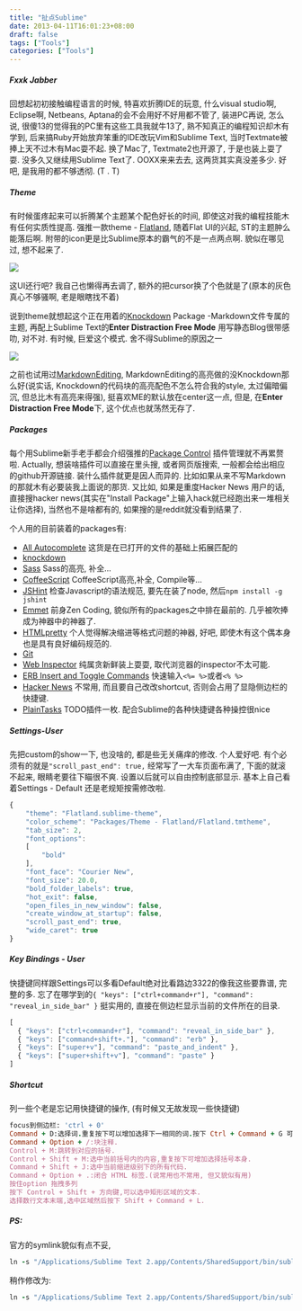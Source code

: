 ```yaml
---
title: "扯点Sublime"
date: 2013-04-11T16:01:23+08:00
draft: false
tags: ["Tools"]
categories: ["Tools"]
---
```



#####  Fxxk Jabber


回想起初初接触编程语言的时候, 特喜欢折腾IDE的玩意, 什么visual studio啊, Eclipse啊, Netbeans, Aptana的会不会用好不好用都不管了, 装进PC再说, 怎么说, 很傻13的觉得我的PC里有这些工具我就牛13了, 熟不知真正的编程知识却木有学到, 后来搞Ruby开始放弃笨重的IDE改玩Vim和Sublime Text, 当时Textmate被捧上天不过木有Mac耍不起.
换了Mac了, Textmate2也开源了, 于是也装上耍了耍. 没多久又继续用Sublime Text了.  OOXX来来去去, 这两货其实真没差多少. 好吧, 是我用的都不够透彻. (T . T)


##### Theme

有时候蛋疼起来可以折腾某个主题某个配色好长的时间, 即使这对我的编程技能木有任何实质性提高.  强推一款theme - [Flatland](https://github.com/thinkpixellab/flatland),  随着Flat UI的兴起, ST的主题肿么能落后啊.  附带的icon更是比Sublime原本的霸气的不是一点两点啊. 貌似在哪见过, 想不起来了.

![](http://farm9.staticflickr.com/8392/8636887917_4db9f0f2b7_b.jpg)

这UI还行吧? 我自己也懒得再去调了, 额外的把cursor换了个色就是了(原本的灰色真心不够骚啊, 老是眼瞎找不着)

说到theme就想起这个正在用着的[Knockdown](https://github.com/aziz/knockdown) Package -Markdown文件专属的主题, 再配上Sublime Text的**Enter Distraction Free Mode** 用写静态Blog很带感叻, 对不对.  有时候, 巨爱这个模式. 舍不得Sublime的原因之一

![](http://farm9.staticflickr.com/8264/8638936015_31cde7d54f_b.jpg)

之前也试用过[MarkdownEditing](https://github.com/ttscoff/MarkdownEditing), MarkdownEditing的高亮做的没Knockdown那么好(说实话, Knockdown的代码块的高亮配色不怎么符合我的style, 太过偏暗偏沉, 但总比木有高亮来得强), 挺喜欢ME的默认放在center这一点, 但是, 在**Enter Distraction Free Mode**下, 这个优点也就荡然无存了.


##### Packages

每个用Sublime新手老手都会介绍强推的[Package Control](http://wbond.net/sublime_packages/package_control/installation) 插件管理就不再累赘啦.
Actually, 想装啥插件可以直接在里头搜, 或者网页版搜索, 一般都会给出相应的github开源链接. 装什么插件就更是因人而异的.  比如如果从来不写Markdown的那就木有必要装我上面说的那货.  又比如, 如果是重度Hacker News 用户的话, 直接搜hacker news(其实在"Install Package"上输入hack就已经跑出来一堆相关让你选择), 当然也不是啥都有的, 如果搜的是reddit就没看到结果了.

个人用的目前装着的packages有:

- [All Autocomplete](https://github.com/alienhard/SublimeAllAutocomplete) 这货是在已打开的文件的基础上拓展匹配的
- [knockdown](https://github.com/aziz/knockdown)
- [Sass](https://github.com/nathos/sass-textmate-bundle) Sass的高亮, 补全...
- [CoffeeScript](http://xavura.github.io/CoffeeScript-Sublime-Plugin/)  CoffeeScript高亮,补全, Compile等...
- [JSHint](https://github.com/uipoet/sublime-jshint) 检查Javascript的语法规范, 要先在装了node, 然后`npm install -g jshint`
- [Emmet](http://emmet.io/) 前身Zen Coding, 貌似所有的packages之中排在最前的. 几乎被吹捧成为神器中的神器了.
- [HTMLpretty](https://sublime.wbond.net/packages/HTML-CSS-JS%20Prettify) 个人觉得解决缩进等格式问题的神器, 好吧, 即使木有这个偶本身也是具有良好编码规范的.
- [Git](https://github.com/kemayo/sublime-text-2-git)
- [Web Inspector](https://github.com/sokolovstas/SublimeWebInspector) 纯属贪新鲜装上耍耍, 取代浏览器的inspector不太可能.
- [ERB Insert and Toggle Commands](https://github.com/eddorre/SublimeERB) 快速输入`<%= %>`或者`<% %>`
- [Hacker News](https://github.com/dotty/HackerNews-SublimeTextPlugin) 不常用, 而且要自己改改shortcut, 否则会占用了显隐侧边栏的快捷键.
- [PlainTasks](https://github.com/aziz/PlainTasks) TODO插件一枚. 配合Sublime的各种快捷键各种操控很nice


##### Settings-User

先把custom的show一下, 也没啥的, 都是些无关痛痒的修改. 个人爱好吧. 有个必须有的就是`"scroll_past_end": true,` 经常写了一大车页面布满了, 下面的就滚不起来, 眼睛老要往下瞄很不爽. 设置以后就可以自由控制底部显示.
基本上自己看着Settings - Default 还是老规矩按需修改啦.

```javascript
{
    "theme": "Flatland.sublime-theme",
    "color_scheme": "Packages/Theme - Flatland/Flatland.tmtheme",
    "tab_size": 2,
    "font_options":
    [
        "bold"
    ],
    "font_face": "Courier New",
    "font_size": 20.0,
    "bold_folder_labels": true,
    "hot_exit": false,
    "open_files_in_new_window": false,
    "create_window_at_startup": false,
    "scroll_past_end": true,
    "wide_caret": true
}
```


##### Key Bindings - User

快捷键同样跟Settings可以多看Default绝对比看路边3322的像我这些要靠谱, 完整的多. 忘了在哪学到的`{ "keys": ["ctrl+command+r"], "command": "reveal_in_side_bar" }` 挺实用的, 直接在侧边栏显示当前的文件所在的目录.

```javascript
[
  { "keys": ["ctrl+command+r"], "command": "reveal_in_side_bar" },
  { "keys": ["command+shift+."], "command": "erb" },
  { "keys": ["super+v"], "command": "paste_and_indent" },
  { "keys": ["super+shift+v"], "command": "paste" }
]
```


##### Shortcut

列一些个老是忘记用快捷键的操作, (有时候又无故发现一些快捷键)

```ruby
focus到侧边栏: 'ctrl + 0'
Command + D:选择词.重复按下可以增加选择下一相同的词.按下 Ctrl + Command + G 可选中所有相同的词.
Command + Option + /:块注释.
Control + M:跳转到对应的括号.
Control + Shift + M:选中当前括号内的内容,重复按下可增加选择括号本身.
Command + Shift + J:选中当前缩进级别下的所有代码.
Command + Option + .:闭合 HTML 标签.(说常用也不常用, 但又貌似有用)
按住option 拖拽多列
按下 Control + Shift + 方向键,可以选中矩形区域的文本.
选择数行文本末端,选中区域然后按下 Shift + Command + L.

```


##### PS:

官方的symlink貌似有点不妥,

```ruby
ln -s "/Applications/Sublime Text 2.app/Contents/SharedSupport/bin/subl" ~/bin/subl

```

稍作修改为:

```ruby
ln -s "/Applications/Sublime Text 2.app/Contents/SharedSupport/bin/subl" /usr/local/bin/subl

```